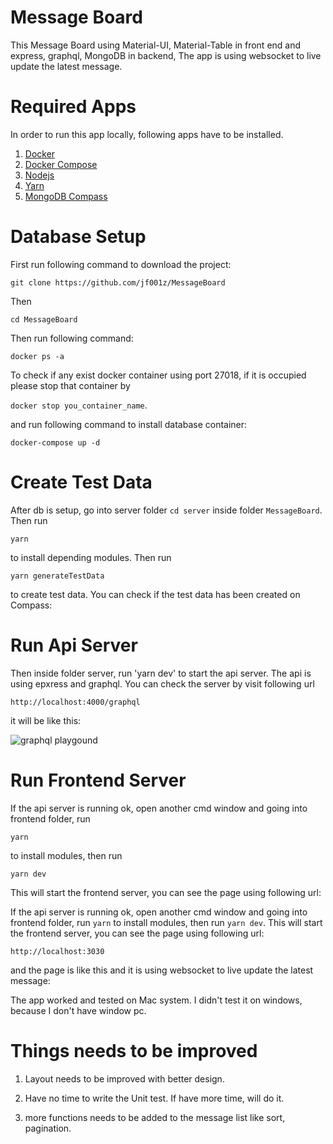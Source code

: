 # Message Board

This Message Board using Material-UI, Material-Table in front end and express, graphql, MongoDB in backend, The app is using websocket to live update the latest message.

# Required Apps

In order to run this app locally, following apps have to be installed.

1. [Docker](https://docs.docker.com/)
1. [Docker Compose](https://docs.docker.com/compose/install/)
1. [Nodejs](https://nodejs.org/en/download/)
1. [Yarn](https://classic.yarnpkg.com/en/docs/install/#mac-stable)
1. [MongoDB Compass](https://www.mongodb.com/try/download/compass)

# Database Setup

First run following command to download the project:

`git clone https://github.com/jf001z/MessageBoard`

Then

`cd MessageBoard`

Then run following command:

`docker ps -a`

To check if any exist docker container using port 27018, if it is occupied please stop that container by

`docker stop you_container_name`.

and run following command to install database container:

`docker-compose up -d`

# Create Test Data

After db is setup, go into server folder `cd server` inside folder `MessageBoard`. Then run

`yarn`

to install depending modules. Then run

`yarn generateTestData`

to create test data. You can check if the test data has been created on Compass:

# Run Api Server

Then inside folder server, run 'yarn dev' to start the api server. The api is using epxress and graphql. You can check the server by visit following url

`http://localhost:4000/graphql`

it will be like this:

![graphql playgound](https://github.com/jf001z/ToDoList/blob/master/images/graphql.png)

# Run Frontend Server

If the api server is running ok, open another cmd window and going into frontend folder, run

`yarn`

to install modules, then run

`yarn dev`

This will start the frontend server, you can see the page using following url:

If the api server is running ok, open another cmd window and going into frontend folder, run `yarn` to install modules, then run `yarn dev`. This will start the frontend server, you can see the page using following url:

`http://localhost:3030`

and the page is like this and it is using websocket to live update the latest message:

The app worked and tested on Mac system. I didn't test it on windows, because I don't have window pc.

# Things needs to be improved

1. Layout needs to be improved with better design.

1. Have no time to write the Unit test. If have more time, will do it.

1. more functions needs to be added to the message list like sort, pagination.
